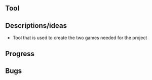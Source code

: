 ## Tool

## Descriptions/ideas

- Tool that is used to create the two games needed for the project

## Progress

## Bugs